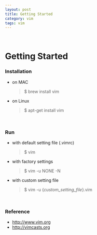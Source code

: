 ```yaml
---
layout: post
title: Getting Started
category: vim
tags: vim
---
```


&nbsp;

# Getting Started

### Installation

- on MAC

  > $ brew install vim

- on Linux

  > $ apt-get install vim

&nbsp;

### Run

- with default setting file (.vimrc)

  > $ vim

- with factory settings

  >  $ vim -u NONE -N

- with custom setting file

  >  $ vim -u {*custom\_setting\_file*}.vim

&nbsp;

### Reference

- http://www.vim.org
- http://vimcasts.org


